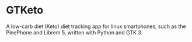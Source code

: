 # GTKeto
A low-carb diet (Keto) diet tracking app for linux smartphones, such as the PinePhone and Librem 5, written with Python and GTK 3.
